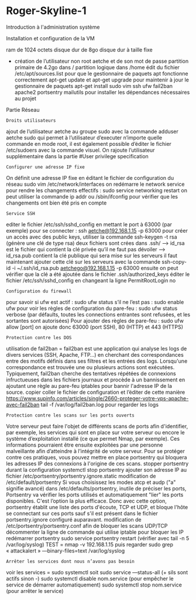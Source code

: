 # Roger-Skyline-1
Introduction à l'administration système

Installation et configuration de la VM

ram de 1024 octets
disque dur de 8go
disque dur à taille fixe
- création de l’utilisateur non root aetche et de son mot de passe
partition primaire de 4.2go dans /
partition logique dans /home 
édit du fichier /etc/apt/sources.list pour que le gestionnaire de paquets apt fonctionne correctement
apt-get update et apt-get upgrade pour maintenir à jour le gestionnaire de paquets
apt-get install sudo vim ssh ufw fail2ban apache2 portsentry mailutils pour installer les dépendances nécessaires au projet

Partie Réseau

	Droits utilisateurs
ajout de l’utilisateur aetche au groupe sudo avec la commande adduser aetche sudo qui permet à l’utilisateur d’executer n’importe quelle commande
en mode root, il est également possible d’éditer le fichier /etc/sudoers avec la commande visuel. On rajoute l’utilisateur supplémentaire dans la partie #User privilege specification

	Configurer une adresse IP fixe
On définit une adresse IP fixe en éditant le fichier de configuration du réseau
sudo vim /etc/network/interfaces
on redémarre le network service pour rendre les changements effectifs : sudo service networking restart
on peut utiliser la commande ip addr ou /sbin/ifconfig pour vérifier que les changements ont bien été pris en compte 
	
	Service SSH
editer le fichier /etc/ssh/sshd_config en mettant le port à 63000 (par exemple)
pour se connecter : ssh aetche@192.168.1.15 -p 63000
pour créer un accès avec des public keys, utiliser la commande ssh-keygen -t rsa (génère une clé de type rsa)
deux fichiers sont crées dans .ssh/ —> id_rsa est le fichier qui contient la clé privée qu’il ne faut pas dévoiler —> id_rsa.pub contient la clé publique qui sera mise sur les serveurs
il faut maintenant ajouter cette clé sur les serveurs avec la commande ssh-copy-id -i ~/.ssh/id_rsa.pub aetchego@192.168.1.15 -p 63000
ensuite on peut vérifier que la clé a été ajoutée dans le fichier .ssh/authorized_keys
éditer le fichier /etc/ssh/sshd_config en changeant la ligne PermitRootLogin no

	Configuration du firewall
pour savoir si ufw est actif : sudo ufw status
s’il ne l’est pas : sudo enable ufw
pour voir les règles de configuration du pare-feu : sudo ufw status verbose (par défaults, toutes les connections entrantes sont refusées, et les sortantes sont autorisées)
Pour ajouter des règles de pare-feu : sudo ufw allow [port]
on ajoute donc 63000 (port SSH), 80 (HTTP) et 443 (HTTPS)

	Protection contre les DOS
utilisation de fail2ban = fail2ban est une application qui analyse les logs de divers services (SSH, Apache, FTP…) en cherchant des correspondances entre des motifs définis dans ses filtres et les entrées des logs. Lorsqu'une correspondance est trouvée une ou plusieurs actions sont exécutées. Typiquement, fail2ban cherche des tentatives répétées de connexions infructueuses dans les fichiers journaux et procède à un bannissement en ajoutant une règle au pare-feu iptables pour bannir l'adresse IP de la source.
copier coller le fichier de configuration et l’éditer de cette manière https://www.supinfo.com/articles/single/2660-proteger-votre-vps-apache-avec-fail2ban
tail -f /var/log/fail2ban.log pour regarder les logs

	Protection contre les scans sur les ports ouverts
Votre serveur peut faire l'objet de différents scans de ports afin d'identifier, par exemple, les services qui sont en place sur votre serveur ou encore le système d’exploitation installé (ce que permet Nmap, par exemple). Ces informations pourraient être ensuite exploitées par une personne malveillante afin d’atteindre à l’intégrité de votre serveur. Pour se protéger contre ces pratiques, vous pouvez mettre en place portsentry qui bloquera les adresses IP des connexions à l'origine de ces scans.
stopper portsentry durant la configuration systemctl stop portsentry
ajouter son adresse IP au fichier /etc/portsentry/portsentry.ignore.static
modification de /etc/default/portsentry
Si vous choisissez les modes atcp et audp ("a" signifie avancé) dans /etc/defaults/portsentry, inutile de préciser les ports, Portsentry va vérifier les ports utilisés et automatiquement "lier" les ports disponibles. C'est l’option la plus efficace. Donc avec cette option, portsentry établit une liste des ports d'écoute, TCP et UDP, et bloque l'hôte se connectant sur ​​ces ports sauf s'il est présent dans le fichier portsentry.ignore configuré auparavant.
modification de /etc/portsentry/portsentry.conf afin de bloquer les scans UDP/TCP
décommenter la ligne de commande qui utilise iptable pour bloquer les IP
redémarrer portsentry sudo service portsentry restart (vérifier avec tail -n 5 /var/log/syslog)
TEST = nmap -v 192.168.1.15 puis regarder sudo grep « attackalert » —binary-files=text /var/log/syslog

	Arrêter les services dont nous n’avons pas besoin 
voir les services = sudo systemctl soit sudo service —status-all (+ sils sont actifs sinon -)
sudo systemctl disable nom.service (pour empêcher le service de démarrer automatiquement)
sudo systemctl stop nom.service (pour arrêter le service)
